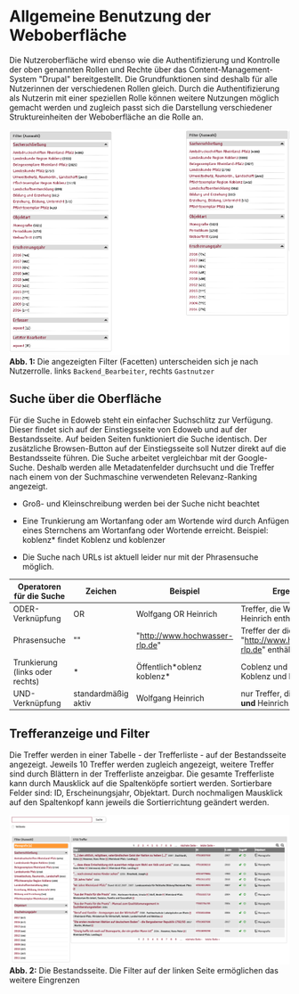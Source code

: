 # Allgemeine Benutzung der Weboberfläche

Die Nutzeroberfläche wird ebenso wie die Authentifizierung und Kontrolle der
oben genannten Rollen und Rechte über das Content-Management-System "Drupal"
bereitgestellt. Die Grundfunktionen sind deshalb für alle Nutzerinnen der
verschiedenen Rollen gleich. Durch die Authentifizierung als Nutzerin mit einer
speziellen Rolle können weitere Nutzungen möglich gemacht werden und zugleich
passt sich die Darstellung verschiedener Struktureinheiten der Weboberfläche an
die Rolle an.

![Facetten nach Rollen](images/Facetten_nach_Rollen.png)
**Abb. 1:** Die angezeigten Filter (Facetten) unterscheiden sich je nach Nutzerrolle. links `Backend_Bearbeiter`, rechts `Gastnutzer`

## Suche über die Oberfläche

Für die Suche in Edoweb steht ein einfacher Suchschlitz zur Verfügung.
Dieser findet sich auf der Einstiegsseite von Edoweb und auf der Bestandsseite.
Auf beiden Seiten funktioniert die Suche identisch. Der zusätzliche Browsen-Button
auf der Einstiegsseite soll Nutzer direkt auf die Bestandsseite führen. Die Suche
arbeitet vergleichbar mit der Google-Suche. Deshalb werden alle Metadatenfelder
durchsucht und die Treffer nach einem von der Suchmaschine verwendeten Relevanz-Ranking
angezeigt.

 * Groß- und Kleinschreibung werden bei der Suche nicht beachtet 

 * Eine Trunkierung am Wortanfang oder am Wortende wird durch Anfügen eines
   Sternchens am Wortanfang oder Wortende erreicht. Beispiel: koblenz* findet
   Koblenz und koblenzer

 * Die Suche nach URLs ist aktuell leider nur mit der Phrasensuche möglich.

| Operatoren für die Suche        | Zeichen            | Beispiel                              | Ergebnis                                      |
| --------------------------------| -------------------| --------------------------------------|-----------------------------------------------|
| ODER-Verknüpfung                | OR                 | Wolfgang OR Heinrich	                | Treffer, die Wolfgang oder Heinrich enthalten |
| Phrasensuche                    | ""              | "http://www.hochwasser-rlp.de"        |Treffer der die URL "http://www.hochwasser-rlp.de" enthält|
| Trunkierung (links oder rechts) | \*                | Öffentlich\*oblenz<br>koblenz\*       |Coblenz und Koblenz<br>Koblenz und koblenzer|
| UND-Verknüpfung                 | standardmäßig aktiv| Wolfgang Heinrich                     |nur Treffer, die Wolfgang **und** Heinrich enthalten|

 

## Trefferanzeige und Filter

Die Treffer werden in einer Tabelle - der Trefferliste - auf der Bestandsseite
angezeigt. Jeweils 10 Treffer werden zugleich angezeigt, weitere Treffer sind
durch Blättern in der Trefferliste anzeigbar. Die gesamte Trefferliste kann durch
Mausklick auf die Spaltenköpfe sortiert werden. Sortierbare Felder sind:
ID, Erscheinungsjahr, Objektart. Durch nochmaligen Mausklick auf den Spaltenkopf
kann jeweils die Sortierrichtung geändert werden.

![Die Bestandsseite](images/edoweb_1_Suche.png)
**Abb. 2:** Die Bestandsseite. Die Filter auf der linken Seite ermöglichen das weitere Eingrenzen

